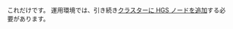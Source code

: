 これだけです。 運用環境では、引き続き[クラスターに HGS ノードを追加](https://docs.microsoft.com/windows-server/virtualization/guarded-fabric-shielded-vm/guarded-fabric-configure-additional-hgs-nodes)する必要があります。
